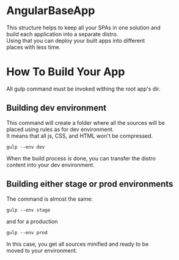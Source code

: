 # AngularBaseApp
This structure helps to keep all your SPAs in one solution and  
build each application into a separate distro.  
Using that you can deploy your built apps into different  
places with less time.

# How To Build Your App
All gulp command must be invoked withing the root app's dir.

## Building dev environment
This command will create a folder where all the sources will be  
placed using rules as for dev environment.  
It means that all js, CSS, and HTML won't be compressed.
```
gulp --env dev
```
When the build process is done, you can transfer the distro  
content into your dev environment.

## Building either stage or prod environments
The command is almost the same:
```
gulp --env stage
```
and for a production
```
gulp --env prod
```
In this case, you get all sources minified and ready to be  
moved to your environment.